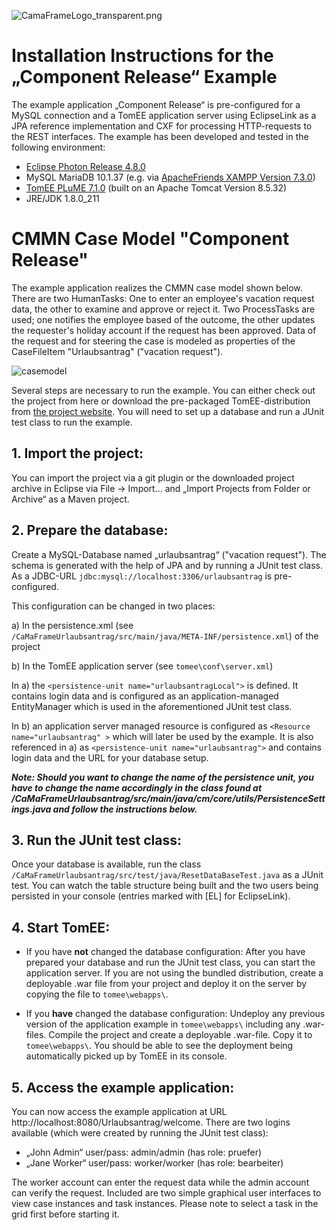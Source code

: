 ![CamaFrameLogo_transparent.png](CaMaFrameUrlaubsantrag/src/main/webapp/VAADIN/CamaFrameLogo_transparent.png)

# Installation Instructions for the „Component Release“ Example

The example application „Component Release“ is pre-configured for a MySQL connection and a TomEE application server using EclipseLink as a JPA reference implementation and CXF for processing HTTP-requests to the REST interfaces. The example has been developed and tested in the following environment:

*	[Eclipse Photon Release 4.8.0](https://www.eclipse.org/photon/)
*	MySQL MariaDB 10.1.37 (e.g. via [ApacheFriends XAMPP Version 7.3.0](https://www.apachefriends.org/en/download.html)) 
*	[TomEE PLuME 7.1.0](http://tomee.apache.org/download-ng.html) (built on an Apache Tomcat Version 8.5.32)
*	JRE/JDK 1.8.0_211

# CMMN Case Model "Component Release"

The example application realizes the CMMN case model shown below. There are two HumanTasks: One to enter an employee's vacation request data, the other to examine and approve or reject it. Two ProcessTasks are used; one notifies the employee based of the outcome, the other updates the requester's holiday account if the request has been approved. Data of the request and for steering the case is modeled as properties of the CaseFileItem "Urlaubsantrag" ("vacation request").

![casemodel](component-release.png)

Several steps are necessary to run the example. You can either check out the project from here or download the pre-packaged TomEE-distribution from [the project website](https://www.fh-bielefeld.de/wug/forschung/ag-pm/cama-frame). You will need to set up a database and run a JUnit test class to run the example.

## **1.	Import the project:**
You can import the project via a git plugin or the downloaded project archive in Eclipse via File -> Import… and „Import Projects from Folder or Archive“ as a Maven project.

## **2.	Prepare the database:**
Create a MySQL-Database named „urlaubsantrag“ ("vacation request"). The schema is generated with the help of JPA and by running a JUnit test class. As a JDBC-URL `jdbc:mysql://localhost:3306/urlaubsantrag` is pre-configured.

This configuration can be changed in two places:

a)	In the persistence.xml (see `/CaMaFrameUrlaubsantrag/src/main/java/META-INF/persistence.xml`) of the project

b)	In the TomEE application server (see `tomee\conf\server.xml`)

In a) the `<persistence-unit name="urlaubsantragLocal">` is defined. It contains login data and is configured as an application-managed EntityManager which is used in the aforementioned JUnit test class.
  
In b) an application server managed resource is configured as `<Resource name="urlaubsantrag" >` which will later be used by the example. It is also referenced in a) as  `<persistence-unit name="urlaubsantrag">` and contains login data and the URL for your database setup.

_**Note: Should you want to change the name of the persistence unit, you have to change the name accordingly in the class found at /CaMaFrameUrlaubsantrag/src/main/java/cm/core/utils/PersistenceSettings.java and follow the instructions below.**_

## **3.	Run the JUnit test class:**
Once your database is available, run the class `/CaMaFrameUrlaubsantrag/src/test/java/ResetDataBaseTest.java` as a JUnit test. You can watch the table structure being built and the two users being persisted in your console (entries marked with [EL] for EclipseLink).

## **4.	Start TomEE:**
*	If you have **not** changed the database configuration: After you have prepared your database and run the JUnit test class, you can start the application server. If you are not using the bundled distribution, create a deployable .war file from your project and deploy it on the server by copying the file to `tomee\webapps\`.

*	If you **have** changed the database configuration: Undeploy any previous version of the application example in `tomee\webapps\` including any .war-files. Compile the project and create a deployable .war-file. Copy it to `tomee\webapps\`. You should be able to see the deployment being automatically picked up by TomEE in its console.

## **5.	Access the example application:**
You can now access the example application at URL http://localhost:8080/Urlaubsantrag/welcome. There are two logins available (which were created by running the JUnit test class):

*	„John Admin“ user/pass: admin/admin (has role: pruefer)
*	„Jane Worker“ user/pass: worker/worker (has role: bearbeiter)

The worker account can enter the request data while the admin account can verify the request. Included are two simple graphical user interfaces to view case instances and task instances. Please note to select a task in the grid first before starting it.
